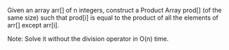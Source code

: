 Given an array arr[] of n integers, construct a Product Array prod[] (of the same size) such that prod[i] is equal to the product of all the elements of arr[] except arr[i]. 

Note: Solve it without the division operator in O(n) time.

